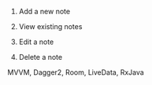 1. Add a new note

2. View existing notes

3. Edit a note

4. Delete a note

MVVM, Dagger2, Room, LiveData, RxJava
